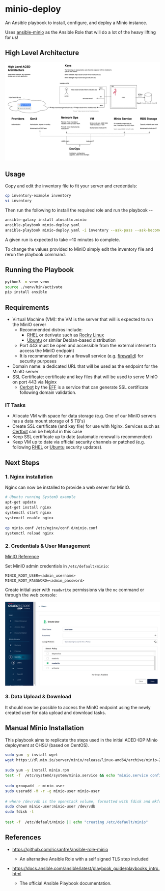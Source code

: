 # minio-deploy

An Ansible playbook to install, configure, and deploy a Minio instance.

Uses [ansible-minio](https://github.com/atosatto/ansible-minio) as the Ansible Role that will do a lot of the heavy lifting for us!

## High Level Architecture

![High level diagram of the MinIO architecture](./High-Level-ACED-Architecture.png)
## Usage

Copy and edit the inventory file to fit your server and credentials: 

```sh
cp inventory-example inventory
vi inventory
```

Then run the following to install the required role and run the playbook -- 

```sh
ansible-galaxy install atosatto.minio
ansible-playbook minio-deploy.yaml
ansible-playbook minio-deploy.yaml -i inventory --ask-pass --ask-become
```

A given run is expected to take ~10 minutes to complete.

To change the values provided to MinIO simply edit the inventory file and rerun the playbook command.

## Running the Playbook

```sh
python3 -m venv venv
source ./venv/bin/activate
pip install ansible
```

## Requirements

- Virtual Machine (VM): the VM is the server that will is expected to run the MinIO server
    - Recommended distros include:
        - [RHEL](https://www.redhat.com/en/technologies/linux-platforms/enterprise-linux) or derivate such as [Rocky Linux](https://rockylinux.org/)
        - [Ubuntu](https://ubuntu.com/download/server) or similar Debian-based distribution
    - Port 443 must be open and accessible from the external internet to access the MinIO endpoint
    - It is recommended to run a firewall service (e.g. [firewalld](https://firewalld.org/)) for security purposes
- Domain name: a dedicated URL that will be used as the endpoint for the MinIO server
- SSL Certificate: certificate and key files that will be used to serve MinIO on port 443 via Nginx 
    - [Cerbot](https://certbot.eff.org/) by the [EFF](https://www.eff.org/) is a service that can generate SSL certificate following domain validation. 

### IT Tasks

- Allocate VM with space for data storage (e.g. One of our MinIO servers has a data mount storage of 5 TB's)
- Create SSL certificate (and key file) for use with Nginx. Services such as [Certbot](https://certbot.eff.org/) can be helpful in this case
- Keep SSL certificate up to date (automatic renewal is recommended)
- Keep VM up to date via official security channels or patched (e.g. following [RHEL](https://access.redhat.com/security/security-updates/) or [Ubuntu](https://ubuntu.com/security/notices) security updates).

## Next Steps

### 1. Nginx installation

Nginx can now be installed to provide a web server for MinIO.

```sh
# Ubuntu running SystemD example
apt-get update
apt-get install nginx
systemctl start nginx
systemctl enable nginx

cp minio.conf /etc/nginx/conf.d/minio.conf
systemctl reload nginx
```

### 2. Credentials & User Management

[MinIO Reference](https://min.io/docs/minio/linux/administration/identity-access-management/minio-user-management.html#create-a-user)

Set MinIO admin credentials in `/etc/default/minio`:

```
MINIO_ROOT_USER=<admin_username>
MINIO_ROOT_PASSWORD=<admin_password>
```

Create initial user with `readwrite` permissions via the `mc` command or through the web console:

![MinIO user creation](./minio-user.png)

### 3. Data Upload & Download

It should now be possible to access the MinIO endpoint using the newly created user for data upload and download tasks.

## Manual Minio Installation

This playbook aims to replicate the steps used in the initial ACED-IDP Minio deployment at OHSU (based on CentOS).

```sh
sudo yum -y install wget
wget https://dl.min.io/server/minio/release/linux-amd64/archive/minio-20230210184839.0.0.x86_64.rpm -O minio.rpm

sudo yum -y install minio.rpm
test -f  /etc/systemd/system/minio.service && echo "minio.service config exists, installed bu minio.rpm"

sudo groupadd -r minio-user
sudo useradd -M -r -g minio-user minio-user

# where /dev/vdb is the openstack volume, formatted with fdisk and mkfs.xfs /dev/vdb
sudo chown minio-user:minio-user /dev/vdb
sudo fdisk -l

test -f  /etc/default/minio || echo "creating /etc/default/minio"
```

## References

- https://github.com/ricsanfre/ansible-role-minio
    - An alternative Ansible Role with a self signed TLS step included

- https://docs.ansible.com/ansible/latest/playbook_guide/playbooks_intro.html
    -  The official Ansible Playbook documentation.
